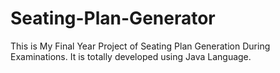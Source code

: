 # Seating-Plan-Generator

This is My Final Year Project of Seating Plan Generation During Examinations. It is totally developed using Java Language.






















